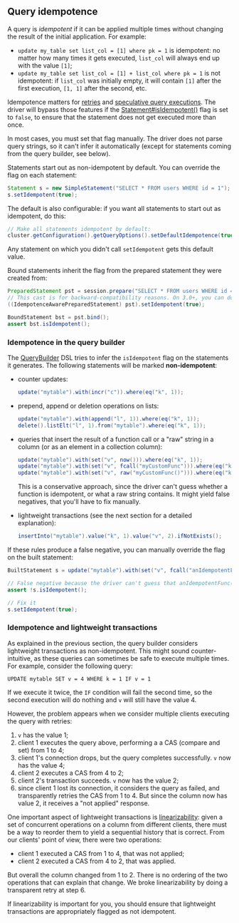 <!--
Licensed to the Apache Software Foundation (ASF) under one
or more contributor license agreements.  See the NOTICE file
distributed with this work for additional information
regarding copyright ownership.  The ASF licenses this file
to you under the Apache License, Version 2.0 (the
"License"); you may not use this file except in compliance
with the License.  You may obtain a copy of the License at

  http://www.apache.org/licenses/LICENSE-2.0

Unless required by applicable law or agreed to in writing,
software distributed under the License is distributed on an
"AS IS" BASIS, WITHOUT WARRANTIES OR CONDITIONS OF ANY
KIND, either express or implied.  See the License for the
specific language governing permissions and limitations
under the License.
-->

## Query idempotence

A query is *idempotent* if it can be applied multiple times without changing the result of the initial application. For
example:

* `update my_table set list_col = [1] where pk = 1` is idempotent: no matter how many times it gets executed, `list_col`
  will always end up with the value `[1]`;
* `update my_table set list_col = [1] + list_col where pk = 1` is not idempotent: if `list_col` was initially empty,
  it will contain `[1]` after the first execution, `[1, 1]` after the second, etc.

Idempotence matters for [retries](../retries/) and [speculative query executions](../speculative_execution/). The driver
will bypass those features if the [Statement#isIdempotent()][isIdempotent] flag is set to `false`, to ensure that the
statement does not get executed more than once.

In most cases, you must set that flag manually. The driver does not parse query strings, so it can't infer it
automatically (except for statements coming from the query builder, see below).

Statements start out as non-idempotent by default. You can override the flag on each statement:

```java
Statement s = new SimpleStatement("SELECT * FROM users WHERE id = 1");
s.setIdempotent(true);
```

The default is also configurable: if you want all statements to start out as idempotent, do this:

```java
// Make all statements idempotent by default:
cluster.getConfiguration().getQueryOptions().setDefaultIdempotence(true);
```

Any statement on which you didn't call `setIdempotent` gets this default value.

Bound statements inherit the flag from the prepared statement they were created from:

```java
PreparedStatement pst = session.prepare("SELECT * FROM users WHERE id = ?");
// This cast is for backward-compatibility reasons. On 3.0+, you can do pst.setIdempotent(true) directly
((IdempotenceAwarePreparedStatement) pst).setIdempotent(true);

BoundStatement bst = pst.bind();
assert bst.isIdempotent();
```

### Idempotence in the query builder

The [QueryBuilder] DSL tries to infer the `isIdempotent` flag on the statements it generates. The following statements
will be marked **non-idempotent**:

* counter updates:

    ```java
    update("mytable").with(incr("c")).where(eq("k", 1));
    ```
* prepend, append or deletion operations on lists:

    ```java
    update("mytable").with(append("l", 1)).where(eq("k", 1));
    delete().listElt("l", 1).from("mytable").where(eq("k", 1));
    ```
* queries that insert the result of a function call or a "raw" string in a column (or as an element in a collection
  column):

    ```java
    update("mytable").with(set("v", now())).where(eq("k", 1));
    update("mytable").with(set("v", fcall("myCustomFunc"))).where(eq("k", 1));
    update("mytable").with(set("v", raw("myCustomFunc()"))).where(eq("k", 1));
    ```

    This is a conservative approach, since the driver can't guess whether a function is idempotent, or what a raw string
    contains. It might yield false negatives, that you'll have to fix manually.

* lightweight transactions (see the next section for a detailed explanation):

    ```java
    insertInto("mytable").value("k", 1).value("v", 2).ifNotExists();
    ```

If these rules produce a false negative, you can manually override the flag on the built statement:

```java
BuiltStatement s = update("mytable").with(set("v", fcall("anIdempotentFunc"))).where(eq("k", 1));

// False negative because the driver can't guess that anIdempotentFunc() is safe
assert !s.isIdempotent();

// Fix it
s.setIdempotent(true);
```


### Idempotence and lightweight transactions

As explained in the previous section, the query builder considers lightweight transactions as non-idempotent. This might
sound counter-intuitive, as these queries can sometimes be safe to execute multiple times. For example, consider the
following query:

```
UPDATE mytable SET v = 4 WHERE k = 1 IF v = 1
```

If we execute it twice, the `IF` condition will fail the second time, so the second execution will do nothing and `v`
will still have the value 4.

However, the problem appears when we consider multiple clients executing the query with retries:

1. `v` has the value 1;
2. client 1 executes the query above, performing a a CAS (compare and set) from 1 to 4;
3. client 1's connection drops, but the query completes successfully. `v` now has the value 4;
4. client 2 executes a CAS from 4 to 2;
5. client 2's transaction succeeds. `v` now has the value 2;
6. since client 1 lost its connection, it considers the query as failed, and transparently retries the CAS from 1 to 4.
   But since the column now has value 2, it receives a "not applied" response.

One important aspect of lightweight transactions is [linearizability]: given a set of concurrent operations on a column
from different clients, there must be a way to reorder them to yield a sequential history that is correct. From our
clients' point of view, there were two operations:

* client 1 executed a CAS from 1 to 4, that was not applied;
* client 2 executed a CAS from 4 to 2, that was applied.

But overall the column changed from 1 to 2. There is no ordering of the two operations that can explain that change. We
broke linearizability by doing a transparent retry at step 6.

If linearizability is important for you, you should ensure that lightweight transactions are appropriately flagged as
not idempotent.

[isIdempotent]:          http://docs.datastax.com/en/drivers/java/3.3/com/datastax/driver/core/Statement.html#isIdempotent--
[setDefaultIdempotence]: http://docs.datastax.com/en/drivers/java/3.3/com/datastax/driver/core/QueryOptions.html#setDefaultIdempotence-boolean-
[QueryBuilder]:          http://docs.datastax.com/en/drivers/java/3.3/com/datastax/driver/core/querybuilder/QueryBuilder.html

[linearizability]: https://en.wikipedia.org/wiki/Linearizability#Definition_of_linearizability
